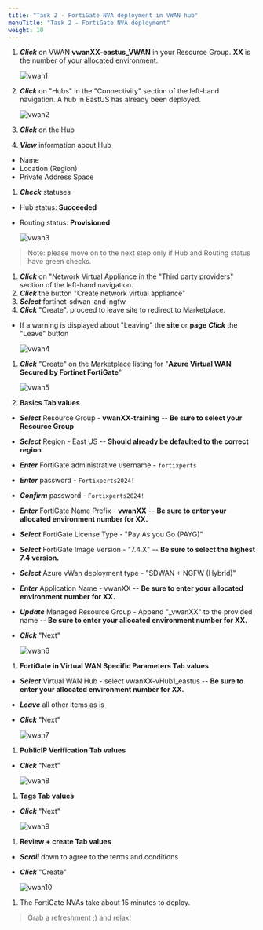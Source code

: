```yaml
---
title: "Task 2 - FortiGate NVA deployment in VWAN hub"
menuTitle: "Task 2 - FortiGate NVA deployment"
weight: 10
---
```


1. ***Click*** on VWAN **vwanXX-eastus_VWAN** in your Resource Group. **XX** is the number of your allocated environment.

    ![vwan1](../images/vwan1.jpg)

1. ***Click*** on "Hubs" in the "Connectivity" section of the left-hand navigation. A hub in EastUS has already been deployed.

    ![vwan2](../images/vwan2.jpg)

1. ***Click*** on the Hub

1. ***View*** information about Hub

- Name
- Location (Region)
- Private Address Space

1. ***Check*** statuses

- Hub status: **Succeeded**
- Routing status: **Provisioned**

    ![vwan3](../images/vwan3.jpg)

> Note: please move on to the next step only if Hub and Routing status have green checks.

1. ***Click*** on "Network Virtual Appliance in the "Third party providers" section of the left-hand navigation.
1. ***Click*** the button "Create network virtual appliance"
1. ***Select*** fortinet-sdwan-and-ngfw
1. ***Click*** "Create". proceed to leave site to redirect to Marketplace.

- If a warning is displayed about "Leaving" the **site** or **page** ***Click*** the "Leave" button

    ![vwan4](../images/vwan4.jpg)

1. ***Click*** "Create" on the Marketplace listing for "**Azure Virtual WAN Secured by Fortinet FortiGate**"

    ![vwan5](../images/vwan5.jpg)

1. **Basics Tab values**

- ***Select*** Resource Group - **vwanXX-training** -- **Be sure to select your Resource Group**
- ***Select*** Region - East US -- **Should already be defaulted to the correct region**
- ***Enter*** FortiGate administrative username - ```fortixperts```
- ***Enter***  password - ```Fortixperts2024!```
- ***Confirm*** password - ```Fortixperts2024!```
- ***Enter*** FortiGate Name Prefix - **vwanXX** -- **Be sure to enter your allocated environment number for XX.**
- ***Select*** FortiGate License Type - "Pay As you Go (PAYG)"
- ***Select*** FortiGate Image Version - "7.4.X" -- **Be sure to select the highest 7.4 version.**
- ***Select*** Azure vWan deployment type - "SDWAN + NGFW (Hybrid)"
- ***Enter*** Application Name - vwanXX -- **Be sure to enter your allocated environment number for XX.**
- ***Update*** Managed Resource Group - Append "_vwanXX" to the provided name -- **Be sure to enter your allocated environment number for XX.**
- ***Click*** "Next"

    ![vwan6](../images/vwan6.jpg)

1. **FortiGate in Virtual WAN Specific Parameters Tab values**

- ***Select*** Virtual WAN Hub - select vwanXX-vHub1_eastus -- **Be sure to enter your allocated environment number for XX.**
- ***Leave*** all other items as is
- ***Click*** "Next"

    ![vwan7](../images/vwan7.jpg)

1. **PublicIP Verification Tab values**

- ***Click*** "Next"

    ![vwan8](../images/vwan8.jpg)

1. **Tags Tab values**

- ***Click*** "Next"

    ![vwan9](../images/vwan9.jpg)

1. **Review + create Tab values**

- ***Scroll*** down to agree to the terms and conditions
- ***Click*** "Create"

    ![vwan10](../images/vwan10.jpg)

1. The FortiGate NVAs take about 15 minutes to deploy.

> Grab a refreshment ;) and relax!
